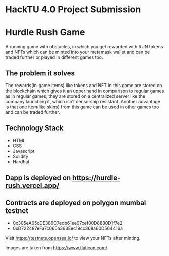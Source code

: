 # HackTU 4.0 Project Submission

# Hurdle Rush Game
A running game with obstacles, in which you get rewarded with RUN tokens and NFTs which can be minted into your metamask wallet and can be traded further or played in different games too.

## The problem it solves
The rewards(in-game items) like tokens and NFT in this game are stored on the blockchain which gives it an upper hand in comparison to regular games as in regular games, they are stored on a centralized server like the company launching it, which isn’t censorship resistant.
Another advantage is that one item(like skins) from this game can be used in other games too and can be traded further.

## Technology Stack 
* HTML
* CSS
* Javascript
* Solidity
* Hardhat

## Dapp is deployed on https://hurdle-rush.vercel.app/

## Contracts are deployed on polygon mumbai testnet
 *  0x305eA05cDE386C7edb61ee97cef00D8880D1f7e2
 * 0xD722487eFa7c065a363Eec19cc368a60D564416a
 
Visit https://testnets.opensea.io/ to view your NFTs after minting.

Images are taken from https://www.flaticon.com/

